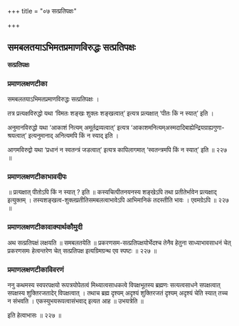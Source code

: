 +++
title = "०७ सत्प्रतिपक्षः"

+++


## समबलतयाऽभिमतप्रमाणविरुद्धः सत्प्रतिपक्षः

**सत्प्रतिपक्षः** 

### **प्रमाणलक्षणटीका**

समबलतयाऽभिमतप्रमाणविरुद्धः सत्प्रतिपक्षः ।

तत्र प्रत्यक्षविरुद्धो यथा ‘विमतः शङ्खः शुक्लः शङ्खत्वात्’ इत्यत्र प्रत्यक्षात् ‘पीतः किं न स्यात्’ इति ।

अनुमानविरुद्धो यथा ‘आकाशं नित्यम् अमूर्तद्रव्यत्वात्’ इत्यत्र ‘आकाशमनित्यम्अस्मदादिबाह्येन्द्रियग्राह्यगुणा-श्रयत्वात्’ इत्यनुमानाद् अनित्यमपि किं न स्याद् इति ।

आगमविरुद्वो यथा ‘प्रधानं न स्वतन्त्रं जडत्वात्’ इत्यत्र कापिलागमात् ‘स्वतन्त्रमपि किं न स्यात्’ इति ॥ २२७ ॥

### **प्रमाणलक्षणटीकाभावदीपः**

॥ प्रत्यक्षात् पीतोऽपि किं न स्यात् ? इति ॥ कस्यचित्पीतनयनस्य शङ्खेऽपि तथा प्रतीतेर्भावेन प्रत्यक्षाद् इत्युक्तम् । तस्यशङ्खत्व-शुक्लप्रतीतिसमबलत्वाभावेऽपि आभिमानिकं तदस्तीति भावः । एवमग्रेऽपि ॥ २२७ ॥

### **प्रमाणलक्षणटीकावाक्यार्थकौमुदी**

अथ सत्प्रतिपक्षं लक्षयति ॥ समबलतयेति ॥ प्रकरणसम-सत्प्रतिपक्षयोर्भेदश्च तेनैव हेतुना साध्याभावसाधनं चेत् प्रकरणसमः हेत्वन्तरेण चेत् सत्प्रतिपक्ष इत्यग्रिमग्रन्थ एव स्पष्टः ॥ २२७ ॥

### **प्रमाणलक्षणटीकाविवरणं**

ननु कथमस्य स्वपरपक्षयो रूपत्रयोपेतत्वं मिथ्यात्वसाधकत्वे विपक्षभूतस्य ब्रह्मणः सत्यत्वसाधने सपक्षत्वात् सपक्षस्य शुक्तिरजतादेर् विपक्षत्वात् । तथाच ब्रह्म दृश्यम् अदृश्यं शुक्तिरजतं दृश्यम् अदृश्यं चेति स्यात् तच्च न संभवति । एकस्युभयरूपत्वासंभवाद् इत्यत आह ॥ उभयत्रेति ॥

इति हेत्वाभासः ॥ २२७ ॥

